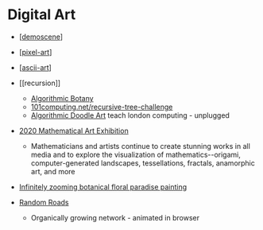 Digital Art
===========

* [[demoscene]]
* [[pixel-art]]
* [[ascii-art]]

* [[recursion]]
    * [Algorithmic Botany](http://algorithmicbotany.org/)
    * [101computing.net/recursive-tree-challenge](https://www.101computing.net/recursive-tree-challenge/)
    * [Algorithmic Doodle Art](https://teachinglondoncomputing.org/algorithmic-doodle-art/) teach london computing - unplugged
* [2020 Mathematical Art Exhibition](http://www.ams.org/publicoutreach/math-imagery/2020-Exhibition)
    * Mathematicians and artists continue to create stunning works in all media and to explore the visualization of mathematics--origami, computer-generated landscapes, tessellations, fractals, anamorphic art, and more
* [Infinitely zooming botanical floral paradise painting](http://arkadia.xyz/)
* [Random Roads](https://random-roads--edwardcunningh2.repl.co/)
    * Organically growing network - animated in browser


[//begin]: # "Autogenerated link references for markdown compatibility"
[demoscene]: demoscene.md "Demoscene"
[pixel-art]: pixel-art.md "pixel-art"
[ascii-art]: ascii-art.md "ascii-art"
[//end]: # "Autogenerated link references"